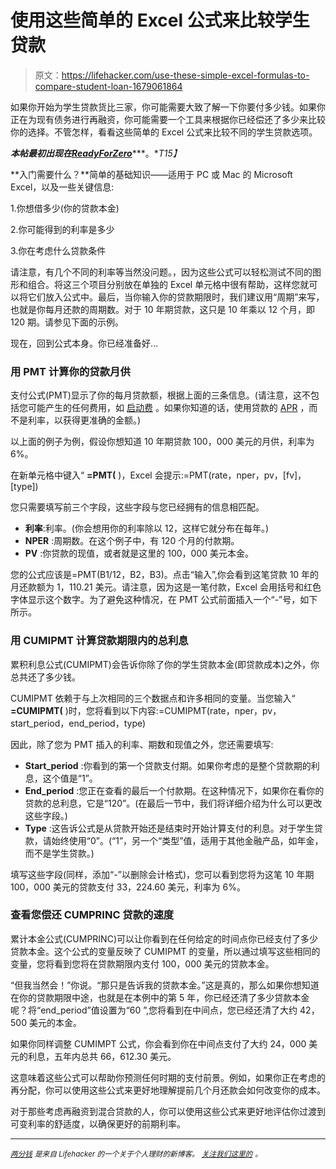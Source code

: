 # 使用这些简单的 Excel 公式来比较学生贷款

> 原文：<https://lifehacker.com/use-these-simple-excel-formulas-to-compare-student-loan-1679061864>

如果你开始为学生贷款货比三家，你可能需要大致了解一下你要付多少钱。如果你正在为现有债务进行再融资，你可能需要一个工具来根据你已经偿还了多少来比较你的选择。不管怎样，看看这些简单的 Excel 公式来比较不同的学生贷款选项。



***本帖最初出现在***[***ReadyForZero***](http://blog.readyforzero.com/compare-student-loans-using-excel/)***。**T15】*

**入门需要什么？**简单的基础知识——适用于 PC 或 Mac 的 Microsoft Excel，以及一些关键信息:

1.你想借多少(你的贷款本金)

2.你可能得到的利率是多少

3.你在考虑什么贷款条件

请注意，有几个不同的利率等当然没问题。，因为这些公式可以轻松测试不同的图形和组合。将这三个项目分别放在单独的 Excel 单元格中很有帮助，这样您就可以将它们放入公式中。最后，当你输入你的贷款期限时，我们建议用“周期”来写，也就是你每月还款的周期数。对于 10 年期贷款，这只是 10 年乘以 12 个月，即 120 期。请参见下面的示例。

现在，回到公式本身。你已经准备好…

### **用 PMT** 计算你的贷款月供

支付公式(PMT)显示了你的每月贷款额，根据上面的三条信息。(请注意，这不包括您可能产生的任何费用，如 [启动费](http://commonbond.co/blog/student-loan-concepts-explained-origination-fee/) 。如果你知道的话，使用贷款的 [APR](http://commonbond.co/blog/student-loan-concepts-explained-apr/) ，而不是利率，以获得更准确的金额。)

以上面的例子为例，假设你想知道 10 年期贷款 100，000 美元的月供，利率为 6%。

在新单元格中键入“ **=PMT(** )，Excel 会提示:=PMT(rate，nper，pv，[fv]，[type])

您只需要填写前三个字段，这些字段与您已经拥有的信息相匹配。

*   **利率**:利率。(你会想用你的利率除以 12，这样它就分布在每年。)
*   **NPER** :周期数。在这个例子中，有 120 个月的付款期。
*   **PV** :你贷款的现值，或者就是这里的 100，000 美元本金。

您的公式应该是=PMT(B1/12，B2，B3)。点击“输入”,你会看到这笔贷款 10 年的月还款额为 1，110.21 美元。请注意，因为这是一笔付款，Excel 会用括号和红色字体显示这个数字。为了避免这种情况，在 PMT 公式前面插入一个“-”号，如下所示。

### 用 **CUMIPMT** 计算贷款期限内的总利息

累积利息公式(CUMIPMT)会告诉你除了你的学生贷款本金(即贷款成本)之外，你总共还了多少钱。

CUMIPMT 依赖于与上次相同的三个数据点和许多相同的变量。当您输入“ **=CUMIPMT(** )时，您将看到以下内容:=CUMIPMT(rate，nper，pv，start_period，end_period，type)

因此，除了您为 PMT 插入的利率、期数和现值之外，您还需要填写:

*   **Start_period** :你看到的第一个贷款支付期。如果你考虑的是整个贷款期的利息，这个值是“1”。
*   **End_period** :您正在查看的最后一个付款期。在这种情况下，如果你在看你的贷款的总利息，它是“120”。(在最后一节中，我们将详细介绍为什么可以更改这些字段。)
*   **Type** :这告诉公式是从贷款开始还是结束时开始计算支付的利息。对于学生贷款，请始终使用“0”。(“1”，另一个“类型”值，适用于其他金融产品，如年金，而不是学生贷款。)

填写这些字段(同样，添加“-”以删除会计格式)，您可以看到您将为这笔 10 年期 100，000 美元的贷款支付 33，224.60 美元，利率为 6%。

### **查看您偿还 CUMPRINC 贷款的速度**

累计本金公式(CUMPRINC)可以让你看到在任何给定的时间点你已经支付了多少贷款本金。这个公式的变量反映了 CUMIPMT 的变量，所以通过填写这些相同的变量，您将看到您将在贷款期限内支付 100，000 美元的贷款本金。

“但我当然会！”你说。“那只是告诉我的贷款本金。”这是真的，那么如果你想知道在你的贷款期限中途，也就是在本例中的第 5 年，你已经还清了多少贷款本金呢？将“end_period”值设置为“60 ”,您将看到在中间点，您已经还清了大约 42，500 美元的本金。

如果你同样调整 CUMIMPT 公式，你会看到你在中间点支付了大约 24，000 美元的利息，五年内总共 66，612.30 美元。

这意味着这些公式可以帮助你预测任何时期的支付前景。例如，如果你正在考虑的再分配，你可以使用这些公式来更好地理解提前几个月还款会如何改变你的成本。

对于那些考虑再融资到混合贷款的人，你可以使用这些公式来更好地评估你过渡到可变利率的舒适度，以确保更好的前期利率。

* * *

[*<small>两分钱</small>*](http://ift.tt/MNrhmo) <small>*是来自 Lifehacker 的一个关于个人理财的新博客。*</small> [*<small>关注我们这里的</small>*](http://ift.tt/1cudqxU) *<small>。</small>*